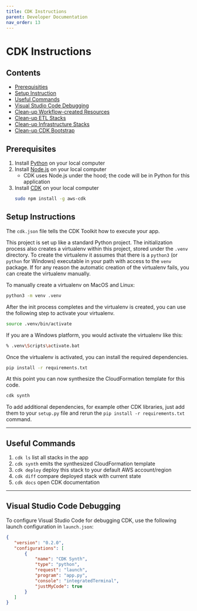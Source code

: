 ```yaml
---
title: CDK Instructions
parent: Developer Documentation
nav_order: 13
---
```

# CDK Instructions

## Contents

* [Prerequisities](#prerequisites)
* [Setup Instruction](#setup-instructions)
* [Useful Commands](#useful-commands)
* [Visual Studio Code Debugging](#visual-studio-code-debugging)
* [Clean-up Workflow-created Resources](#clean-up-workflow-created-resources)
* [Clean-up ETL Stacks](#clean-up-etl-stacks)
* [Clean-up Infrastructure Stacks](#clean-up-infrastructure-stacks)
* [Clean-up CDK Bootstrap](#clean-up-cdk-bootstrap-optional)

## Prerequisites

1. Install [Python](https://www.python.org/downloads/) on your local computer
1. Install [Node.js](https://nodejs.org/en/download/package-manager/) on your local computer
   - CDK uses Node.js under the hood; the code will be in Python for this application
1. Install [CDK](https://docs.aws.amazon.com/cdk/v2/guide/getting_started.html) on your local computer
   ```bash
   sudo npm install -g aws-cdk
   ```

## Setup Instructions

The `cdk.json` file tells the CDK Toolkit how to execute your app.

This project is set up like a standard Python project.  The initialization
process also creates a virtualenv within this project, stored under the `.venv`
directory.  To create the virtualenv it assumes that there is a `python3`
(or `python` for Windows) executable in your path with access to the `venv`
package. If for any reason the automatic creation of the virtualenv fails,
you can create the virtualenv manually.

To manually create a virtualenv on MacOS and Linux:

```bash
python3 -m venv .venv
```

After the init process completes and the virtualenv is created, you can use the following
step to activate your virtualenv.

```bash
source .venv/bin/activate
```

If you are a Windows platform, you would activate the virtualenv like this:

```bash
% .venv\Scripts\activate.bat
```

Once the virtualenv is activated, you can install the required dependencies.

```bash
pip install -r requirements.txt
```

At this point you can now synthesize the CloudFormation template for this code.

```bash
cdk synth
```

To add additional dependencies, for example other CDK libraries, just add
them to your `setup.py` file and rerun the `pip install -r requirements.txt`
command.

---

## Useful Commands

 1. `cdk ls`          list all stacks in the app
 1. `cdk synth`       emits the synthesized CloudFormation template
 1. `cdk deploy`      deploy this stack to your default AWS account/region
 1. `cdk diff`        compare deployed stack with current state
 1. `cdk docs`        open CDK documentation

 ---

## Visual Studio Code Debugging

 To configure Visual Studio Code for debugging CDK, use the following launch configuration in `launch.json`:

 ```json
 {
	"version": "0.2.0",
	"configurations": [
		{
			"name": "CDK Synth",
			"type": "python",
			"request": "launch",
			"program": "app.py",
			"console": "integratedTerminal",
			"justMyCode": true
		}
	]
}
```